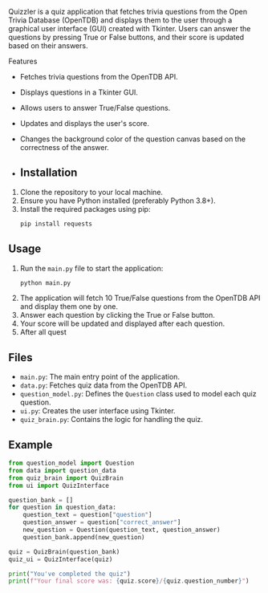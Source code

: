 Quizzler is a quiz application that fetches trivia questions from the Open Trivia Database (OpenTDB) and displays them to the user through a graphical user interface (GUI) created with Tkinter. Users can answer the questions by pressing True or False buttons, and their score is updated based on their answers.

Features
- Fetches trivia questions from the OpenTDB API.
- Displays questions in a Tkinter GUI.
- Allows users to answer True/False questions.
- Updates and displays the user's score.
- Changes the background color of the question canvas based on the correctness of the answer.

- ## Installation
1. Clone the repository to your local machine.
2. Ensure you have Python installed (preferably Python 3.8+).
3. Install the required packages using pip:
    ```bash
    pip install requests
    ```

## Usage
1. Run the `main.py` file to start the application:
    ```bash
    python main.py
    ```
2. The application will fetch 10 True/False questions from the OpenTDB API and display them one by one.
3. Answer each question by clicking the True or False button.
4. Your score will be updated and displayed after each question.
5. After all quest

## Files
- `main.py`: The main entry point of the application.
- `data.py`: Fetches quiz data from the OpenTDB API.
- `question_model.py`: Defines the `Question` class used to model each quiz question.
- `ui.py`: Creates the user interface using Tkinter.
- `quiz_brain.py`: Contains the logic for handling the quiz.

## Example
```python
from question_model import Question
from data import question_data
from quiz_brain import QuizBrain
from ui import QuizInterface

question_bank = []
for question in question_data:
    question_text = question["question"]
    question_answer = question["correct_answer"]
    new_question = Question(question_text, question_answer)
    question_bank.append(new_question)

quiz = QuizBrain(question_bank)
quiz_ui = QuizInterface(quiz)

print("You've completed the quiz")
print(f"Your final score was: {quiz.score}/{quiz.question_number}")
